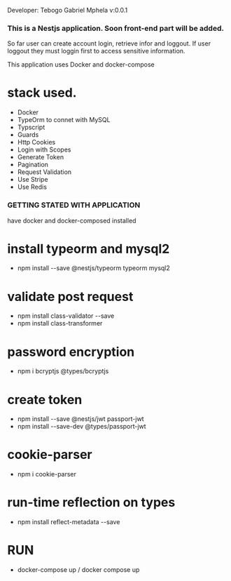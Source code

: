 Developer: Tebogo Gabriel Mphela
v:0.0.1

### This is a Nestjs application. Soon front-end part will be added.

So far user can create account login, retrieve infor and loggout.
If user loggout they must loggin first to access sensitive information.

This application uses Docker and docker-compose 
 
# stack used. 
 - Docker 
 - TypeOrm to connet with MySQL
 - Typscript
 - Guards
 - Http Cookies
 - Login with Scopes
 - Generate Token
 - Pagination
 - Request Validation
 - Use Stripe
 - Use Redis

### GETTING STATED WITH APPLICATION

have docker and docker-composed installed

 # install typeorm and mysql2
  - npm install --save @nestjs/typeorm typeorm mysql2
 # validate post request
  - npm install class-validator --save
  - npm install class-transformer
 # password encryption
  - npm i bcryptjs @types/bcryptjs
 # create token
  - npm install --save @nestjs/jwt passport-jwt
  - npm install --save-dev @types/passport-jwt
 # cookie-parser
  - npm i cookie-parser

 # run-time reflection on types
  - npm install reflect-metadata --save

# RUN
 - docker-compose up / docker compose up








